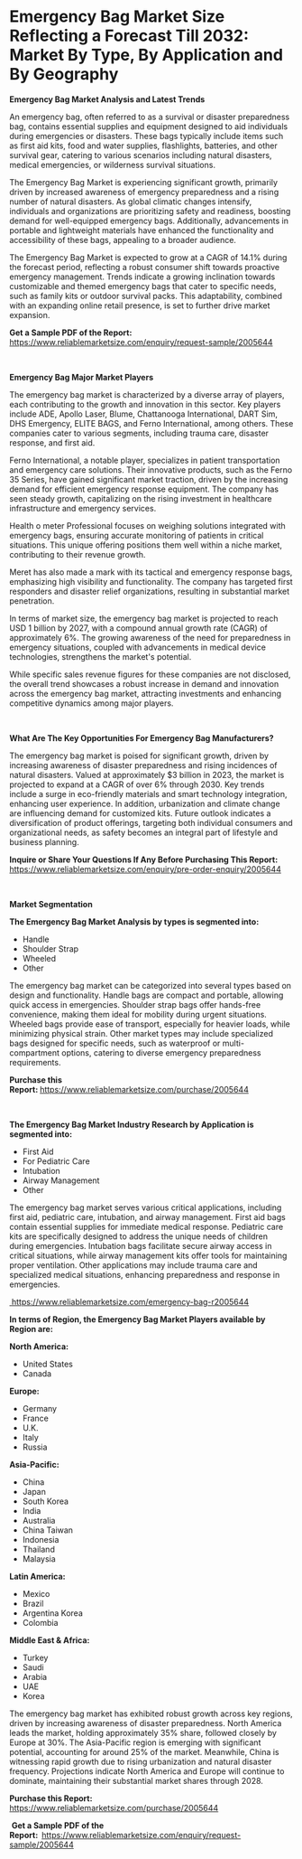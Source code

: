 <p><h1>Emergency Bag Market Size Reflecting a Forecast Till 2032: Market By Type, By Application and By Geography</h1></p><p><strong>Emergency Bag Market Analysis and Latest Trends</strong></p>
<p><p>An emergency bag, often referred to as a survival or disaster preparedness bag, contains essential supplies and equipment designed to aid individuals during emergencies or disasters. These bags typically include items such as first aid kits, food and water supplies, flashlights, batteries, and other survival gear, catering to various scenarios including natural disasters, medical emergencies, or wilderness survival situations.</p><p>The Emergency Bag Market is experiencing significant growth, primarily driven by increased awareness of emergency preparedness and a rising number of natural disasters. As global climatic changes intensify, individuals and organizations are prioritizing safety and readiness, boosting demand for well-equipped emergency bags. Additionally, advancements in portable and lightweight materials have enhanced the functionality and accessibility of these bags, appealing to a broader audience.</p><p>The Emergency Bag Market is expected to grow at a CAGR of 14.1% during the forecast period, reflecting a robust consumer shift towards proactive emergency management. Trends indicate a growing inclination towards customizable and themed emergency bags that cater to specific needs, such as family kits or outdoor survival packs. This adaptability, combined with an expanding online retail presence, is set to further drive market expansion.</p></p>
<p><strong>Get a Sample PDF of the Report:&nbsp;</strong> <a href="https://www.reliablemarketsize.com/enquiry/request-sample/2005644?utm_campaign=3558&utm_medium=2&utm_source=Github&utm_content=ia&utm_term=13042025&utm_id=emergency-bag">https://www.reliablemarketsize.com/enquiry/request-sample/2005644</a></p>
<p>&nbsp;</p>
<p><strong>Emergency Bag Major Market Players</strong></p>
<p><p>The emergency bag market is characterized by a diverse array of players, each contributing to the growth and innovation in this sector. Key players include ADE, Apollo Laser, Blume, Chattanooga International, DART Sim, DHS Emergency, ELITE BAGS, and Ferno International, among others. These companies cater to various segments, including trauma care, disaster response, and first aid.</p><p>Ferno International, a notable player, specializes in patient transportation and emergency care solutions. Their innovative products, such as the Ferno 35 Series, have gained significant market traction, driven by the increasing demand for efficient emergency response equipment. The company has seen steady growth, capitalizing on the rising investment in healthcare infrastructure and emergency services.</p><p>Health o meter Professional focuses on weighing solutions integrated with emergency bags, ensuring accurate monitoring of patients in critical situations. This unique offering positions them well within a niche market, contributing to their revenue growth.</p><p>Meret has also made a mark with its tactical and emergency response bags, emphasizing high visibility and functionality. The company has targeted first responders and disaster relief organizations, resulting in substantial market penetration. </p><p>In terms of market size, the emergency bag market is projected to reach USD 1 billion by 2027, with a compound annual growth rate (CAGR) of approximately 6%. The growing awareness of the need for preparedness in emergency situations, coupled with advancements in medical device technologies, strengthens the market's potential.</p><p>While specific sales revenue figures for these companies are not disclosed, the overall trend showcases a robust increase in demand and innovation across the emergency bag market, attracting investments and enhancing competitive dynamics among major players.</p></p>
<p>&nbsp;</p>
<p><strong>What Are The Key Opportunities For Emergency Bag Manufacturers?</strong></p>
<p><p>The emergency bag market is poised for significant growth, driven by increasing awareness of disaster preparedness and rising incidences of natural disasters. Valued at approximately $3 billion in 2023, the market is projected to expand at a CAGR of over 6% through 2030. Key trends include a surge in eco-friendly materials and smart technology integration, enhancing user experience. In addition, urbanization and climate change are influencing demand for customized kits. Future outlook indicates a diversification of product offerings, targeting both individual consumers and organizational needs, as safety becomes an integral part of lifestyle and business planning.</p></p>
<p><strong>Inquire or Share Your Questions If Any Before Purchasing This Report:</strong> <a href="https://www.reliablemarketsize.com/enquiry/pre-order-enquiry/2005644?utm_campaign=3558&utm_medium=2&utm_source=Github&utm_content=ia&utm_term=13042025&utm_id=emergency-bag">https://www.reliablemarketsize.com/enquiry/pre-order-enquiry/2005644</a></p>
<p>&nbsp;</p>
<p><strong>Market Segmentation</strong></p>
<p><strong>The Emergency Bag Market Analysis by types is segmented into:</strong></p>
<p><ul><li>Handle</li><li>Shoulder Strap</li><li>Wheeled</li><li>Other</li></ul></p>
<p><p>The emergency bag market can be categorized into several types based on design and functionality. Handle bags are compact and portable, allowing quick access in emergencies. Shoulder strap bags offer hands-free convenience, making them ideal for mobility during urgent situations. Wheeled bags provide ease of transport, especially for heavier loads, while minimizing physical strain. Other market types may include specialized bags designed for specific needs, such as waterproof or multi-compartment options, catering to diverse emergency preparedness requirements.</p></p>
<p><strong>Purchase this Report:&nbsp;</strong><a href="https://www.reliablemarketsize.com/purchase/2005644?utm_campaign=3558&utm_medium=2&utm_source=Github&utm_content=ia&utm_term=13042025&utm_id=emergency-bag">https://www.reliablemarketsize.com/purchase/2005644</a></p>
<p>&nbsp;</p>
<p><strong>The Emergency Bag Market Industry Research by Application is segmented into:</strong></p>
<p><ul><li>First Aid</li><li>For Pediatric Care</li><li>Intubation</li><li>Airway Management</li><li>Other</li></ul></p>
<p><p>The emergency bag market serves various critical applications, including first aid, pediatric care, intubation, and airway management. First aid bags contain essential supplies for immediate medical response. Pediatric care kits are specifically designed to address the unique needs of children during emergencies. Intubation bags facilitate secure airway access in critical situations, while airway management kits offer tools for maintaining proper ventilation. Other applications may include trauma care and specialized medical situations, enhancing preparedness and response in emergencies.</p></p>
<p><a href="https://www.reliablemarketsize.com/emergency-bag-r2005644?utm_campaign=3558&utm_medium=2&utm_source=Github&utm_content=ia&utm_term=13042025&utm_id=emergency-bag">&nbsp;https://www.reliablemarketsize.com/emergency-bag-r2005644</a></p>
<p><strong>In terms of Region, the Emergency Bag Market Players available by Region are:</strong></p>
<p>
    <p> <strong> North America: </strong>
        <ul>
            <li>United States</li>
            <li>Canada</li>
        </ul>
        </p> 
    <p> <strong> Europe: </strong>
        <ul>
            <li>Germany</li>
            <li>France</li>
            <li>U.K.</li>
            <li>Italy</li>
            <li>Russia</li>
        </ul>
        </p> 
    <p> <strong> Asia-Pacific: </strong>
        <ul>
            <li>China</li>
            <li>Japan</li>
            <li>South Korea</li>
            <li>India</li>
            <li>Australia</li>
            <li>China Taiwan</li>
            <li>Indonesia</li>
            <li>Thailand</li>
            <li>Malaysia</li>
        </ul>
        </p> 
    <p> <strong> Latin America: </strong>
        <ul>
            <li>Mexico</li>
            <li>Brazil</li>
            <li>Argentina Korea</li>
            <li>Colombia</li>
        </ul>
        </p> 
    <p> <strong> Middle East & Africa: </strong>
        <ul>
            <li>Turkey</li>
            <li>Saudi</li>
            <li>Arabia</li>
            <li>UAE</li>
            <li>Korea</li>
        </ul>
    </p>
    </p>
<p><p>The emergency bag market has exhibited robust growth across key regions, driven by increasing awareness of disaster preparedness. North America leads the market, holding approximately 35% share, followed closely by Europe at 30%. The Asia-Pacific region is emerging with significant potential, accounting for around 25% of the market. Meanwhile, China is witnessing rapid growth due to rising urbanization and natural disaster frequency. Projections indicate North America and Europe will continue to dominate, maintaining their substantial market shares through 2028.</p></p>
<p><strong>Purchase this Report: </strong><a href="https://www.reliablemarketsize.com/purchase/2005644?utm_campaign=3558&utm_medium=2&utm_source=Github&utm_content=ia&utm_term=13042025&utm_id=emergency-bag">https://www.reliablemarketsize.com/purchase/2005644</a></p>
<p>&nbsp;<strong>Get a Sample PDF of the Report:&nbsp;&nbsp;</strong><a href="https://www.reliablemarketsize.com/enquiry/request-sample/2005644?utm_campaign=3558&utm_medium=2&utm_source=Github&utm_content=ia&utm_term=13042025&utm_id=emergency-bag">https://www.reliablemarketsize.com/enquiry/request-sample/2005644</a></p>
<p><strong></strong></p>
<p><p></p><p></p><p></p></p>